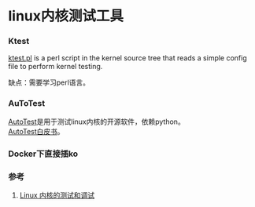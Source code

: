 # linux内核测试工具
### Ktest
[ktest.pl](https://elinux.org/Ktest#Git_Bisect_type) is a perl script in the kernel source tree that reads a simple config file to perform kernel testing.

缺点：需要学习perl语言。

### AuToTest
[AutoTest](http://autotest.github.io/)是用于测试linux内核的开源软件，依赖python。  
[AutoTest白皮书](https://github.com/autotest/autotest)。

### Docker下直接插ko


### 参考
1. [Linux 内核的测试和调试](https://www.cnblogs.com/sophiascpn/p/13735820.html)
